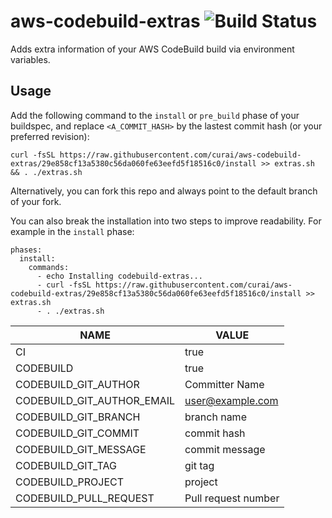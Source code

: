 # aws-codebuild-extras ![Build Status](https://codebuild.us-west-2.amazonaws.com/badges?uuid=eyJlbmNyeXB0ZWREYXRhIjoiUkxsV0l4UDBkWmh1Z1NIbm9wTENycVl4d1pDTTYrc1I3dzhFSlQ1QWFQdDl1Tm10NGduZklrTWVON1Vock5rOHVJV0xGYWhwT0V0cWVtMFg2WWRLTVlZPSIsIml2UGFyYW1ldGVyU3BlYyI6InhrOHdIV0FzY3Y1dmZ0SGwiLCJtYXRlcmlhbFNldFNlcmlhbCI6MX0%3D&branch=master)
Adds extra information of your AWS CodeBuild build via environment variables.

## Usage

Add the following command to the `install` or `pre_build` phase of your buildspec,
and replace `<A_COMMIT_HASH>` by the lastest commit hash (or your preferred revision):

    curl -fsSL https://raw.githubusercontent.com/curai/aws-codebuild-extras/29e858cf13a5380c56da060fe63eefd5f18516c0/install >> extras.sh && . ./extras.sh

Alternatively, you can fork this repo and always point to the default branch of your fork.

You can also break the installation into two steps to improve readability.
For example in the `install` phase:
```
phases:
  install:
    commands:
      - echo Installing codebuild-extras...
      - curl -fsSL https://raw.githubusercontent.com/curai/aws-codebuild-extras/29e858cf13a5380c56da060fe63eefd5f18516c0/install >> extras.sh
      - . ./extras.sh
```
|NAME|VALUE
|---|---|
|CI|true|
|CODEBUILD|true|
|CODEBUILD_GIT_AUTHOR|Committer Name|
|CODEBUILD_GIT_AUTHOR_EMAIL|user@example.com|
|CODEBUILD_GIT_BRANCH|branch name|
|CODEBUILD_GIT_COMMIT|commit hash|
|CODEBUILD_GIT_MESSAGE|commit message|
|CODEBUILD_GIT_TAG|git tag|
|CODEBUILD_PROJECT|project|
|CODEBUILD_PULL_REQUEST|Pull request number|
